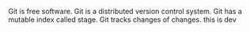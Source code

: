 Git is free software.
Git is a distributed version control system.
Git has a mutable index called stage.
Git tracks changes of changes.
this is dev
